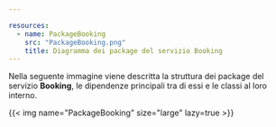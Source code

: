 ```yaml
---

resources:
  - name: PackageBooking
    src: "PackageBooking.png"
    title: Diagramma dei package del servizio Booking
---
```


Nella seguente immagine viene descritta la struttura dei package del servizio **Booking**, le dipendenze principali tra di essi e le classi al loro interno.

{{< img name="PackageBooking" size="large" lazy=true >}}

